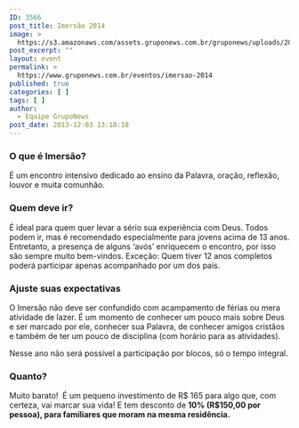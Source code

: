 ```yaml
---
ID: 3566
post_title: Imersão 2014
image: >
  https://s3.amazonaws.com/assets.gruponews.com.br/gruponews/uploads/2013/12/banner_imersao2014.jpg
post_excerpt: ""
layout: event
permalink: >
  https://www.gruponews.com.br/eventos/imersao-2014
published: true
categories: [ ]
tags: [ ]
author:
  - Equipe GrupoNews
post_date: 2013-12-03 13:10:18
---
```

<h3>O que é Imersão?</h3>
É um encontro intensivo dedicado ao ensino da Palavra, oração, reflexão, louvor e muita comunhão.
<h3>Quem deve ir?</h3>
É ideal para quem quer levar a sério sua experiência com Deus. Todos podem ir, mas é recomendado especialmente para jovens acima de 13 anos. Entretanto, a presença de alguns ‘avós’ enriquecem o encontro, por isso são sempre muito bem-vindos. Exceção: Quem tiver 12 anos completos poderá participar apenas acompanhado por um dos pais.
<h3>Ajuste suas expectativas</h3>
O Imersão não deve ser confundido com acampamento de férias ou mera atividade de lazer. É um momento de conhecer um pouco mais sobre Deus e ser marcado por ele, conhecer sua Palavra, de conhecer amigos cristãos e também de ter um pouco de disciplina (com horário para as atividades).

Nesse ano não será possível a participação por blocos, só o tempo integral.
<h3>Quanto?</h3>
Muito barato!  É um pequeno investimento de R$ 165 para algo que, com certeza, vai marcar sua vida! E tem desconto de <b>10% (R$150,00 por pessoa), para familiares que moram na mesma residência.</b>